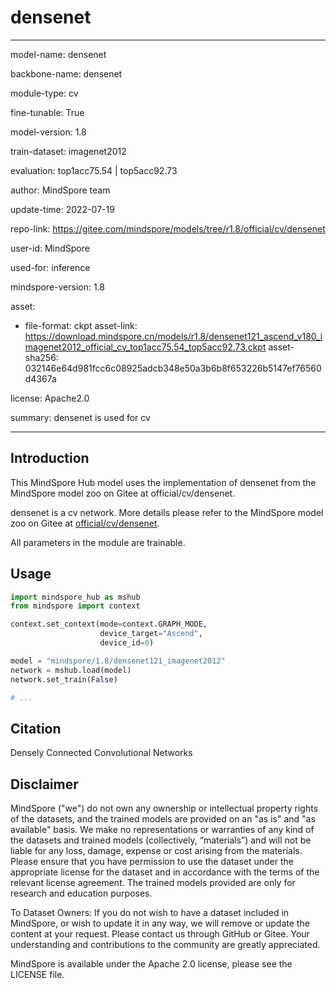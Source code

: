# densenet

---

model-name: densenet

backbone-name: densenet

module-type: cv

fine-tunable: True

model-version: 1.8

train-dataset: imagenet2012

evaluation: top1acc75.54 | top5acc92.73

author: MindSpore team

update-time: 2022-07-19

repo-link: <https://gitee.com/mindspore/models/tree/r1.8/official/cv/densenet>

user-id: MindSpore

used-for: inference

mindspore-version: 1.8

asset:

-
    file-format: ckpt
    asset-link: <https://download.mindspore.cn/models/r1.8/densenet121_ascend_v180_imagenet2012_official_cv_top1acc75.54_top5acc92.73.ckpt>
    asset-sha256: 032146e64d981fcc6c08925adcb348e50a3b6b8f653226b5147ef76560d4367a

license: Apache2.0

summary: densenet is used for cv

---

## Introduction

This MindSpore Hub model uses the implementation of densenet from the MindSpore model zoo on Gitee at official/cv/densenet.

densenet is a cv network. More details please refer to the MindSpore model zoo on Gitee at [official/cv/densenet](https://gitee.com/mindspore/models/blob/r1.8/official/cv/densenet/README.md).

All parameters in the module are trainable.

## Usage

```python
import mindspore_hub as mshub
from mindspore import context

context.set_context(mode=context.GRAPH_MODE,
                    device_target="Ascend",
                    device_id=0)

model = "mindspore/1.8/densenet121_imagenet2012"
network = mshub.load(model)
network.set_train(False)

# ...
```

## Citation

Densely Connected Convolutional Networks

## Disclaimer

MindSpore ("we") do not own any ownership or intellectual property rights of the datasets, and the trained models are provided on an "as is" and "as available" basis. We make no representations or warranties of any kind of the datasets and trained models (collectively, “materials”) and will not be liable for any loss, damage, expense or cost arising from the materials. Please ensure that you have permission to use the dataset under the appropriate license for the dataset and in accordance with the terms of the relevant license agreement. The trained models provided are only for research and education purposes.

To Dataset Owners: If you do not wish to have a dataset included in MindSpore, or wish to update it in any way, we will remove or update the content at your request. Please contact us through GitHub or Gitee. Your understanding and contributions to the community are greatly appreciated.

MindSpore is available under the Apache 2.0 license, please see the LICENSE file.
